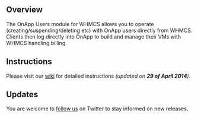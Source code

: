 ## Overview
The OnApp Users module for WHMCS allows you to operate (creating/suspending/deleting etc) with OnApp users directly from WHMCS. Clients then log directly into OnApp to build and manage their VMs with WHMCS handling billing.

## Instructions
Please visit our [wiki](https://github.com/OnApp/OnApp-WHMCS-UsersModule/wiki) for detailed instructions _(updated on **29 of April 2014**)_.

## Updates
You are welcome to [follow us](https://twitter.com/intent/user?screen_name=OnAppPHPTeam) on Twitter to stay informed on new releases.